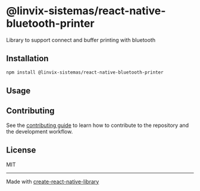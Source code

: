 # @linvix-sistemas/react-native-bluetooth-printer

Library to support connect and buffer printing with bluetooth

## Installation

```sh
npm install @linvix-sistemas/react-native-bluetooth-printer
```

## Usage


## Contributing

See the [contributing guide](CONTRIBUTING.md) to learn how to contribute to the repository and the development workflow.

## License

MIT

---

Made with [create-react-native-library](https://github.com/callstack/react-native-builder-bob)
